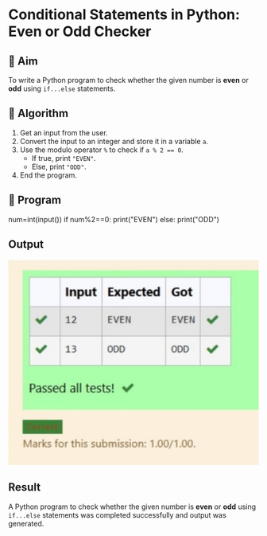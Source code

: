 # Conditional Statements in Python: Even or Odd Checker

## 🎯 Aim
To write a Python program to check whether the given number is **even** or **odd** using `if...else` statements.

## 🧠 Algorithm
1. Get an input from the user.
2. Convert the input to an integer and store it in a variable `a`.
3. Use the modulo operator `%` to check if `a % 2 == 0`.
   - If true, print `"EVEN"`.
   - Else, print `"ODD"`.
4. End the program.

## 🧾 Program
num=int(input())
if num%2==0:
    print("EVEN")
else:
    print("ODD")

## Output
![alt text](c1.jpg)

## Result
A Python program to check whether the given number is **even** or **odd** using `if...else` statements was completed successfully and output was generated.